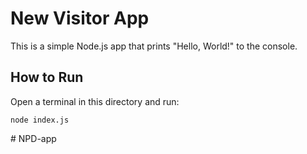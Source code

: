 # New Visitor App

This is a simple Node.js app that prints "Hello, World!" to the console.

## How to Run

Open a terminal in this directory and run:

```
node index.js
```
#   N P D - a p p  
 